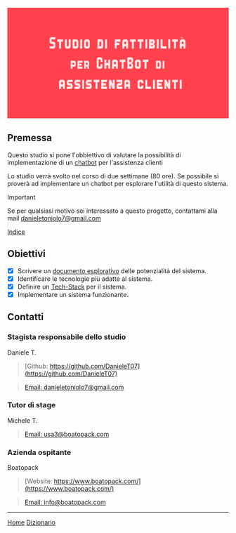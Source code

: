 ![](/docs/resources/graphics.png)

## Premessa

Questo studio si pone l'obbiettivo di valutare la possibilità di implementazione di un [chatbot](/docs/dictionary/chatbot.md) per l'assistenza clienti

Lo studio verrà svolto nel corso di due settimane (80 ore).
Se possibile si proverà ad implementare un chatbot per esplorare l'utilità di questo sistema.

> [!IMPORTANT]  
> Se per qualsiasi motivo sei interessato a questo progetto, contattami alla mail [danieletoniolo7@gmail.com](mailto:danieletoniolo7@gmail.com)

[Indice](/indice.md)

## Obiettivi

- [X] Scrivere un [documento esplorativo](/docs/expdoc.md) delle potenzialità del sistema.
- [X] Identificare le tecnologie più adatte al sistema.
- [X] Definire un [Tech-Stack](/docs/techstack.md) per il sistema.
- [X] Implementare un sistema funzionante.

## Contatti

### Stagista responsabile dello studio
Daniele T.
> [Github: https://github.com/DanieleT07](https://github.com/DanieleT07)
 
> [Email: danieletoniolo7@gmail.com](mailto:danieletoniolo7@gmail.com)

### Tutor di stage
Michele T.
> [Email: usa3@boatopack.com](mailto:usa3@boatopack.com)

### Azienda ospitante
Boatopack
> [Website: https://www.boatopack.com/](https://www.boatopack.com/)
 
> [Email: info@boatopack.com](mailto:info@boatopack.com)

---
[Home](/indice.md) [Dizionario](/docs/dictionary/indice.md)